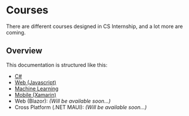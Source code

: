 # Courses

There are different courses designed in CS Internship, and a lot more are coming.


## Overview
This documentation is structured like this:
- [C#](/courses/csharp/README.md)
- [Web (Javascript)](/courses/web/README.md)
- [Machine Learning](/courses/Machine%20Learning/README.md)
- [Mobile (Xamarin)](/courses/xamarin/README.md)
- Web (Blazor): *(Will be available soon...)*
- Cross Platform (.NET MAUI): *(Will be available soon...)*
